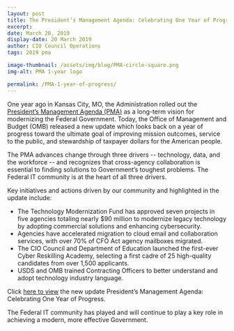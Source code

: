 ```yaml
---
layout: post
title: The President’s Management Agenda: Celebrating One Year of Progress
excerpt:
date: March 20, 2019
display-date: 20 March 2019
author: CIO Council Operations
tags: 2019 pma

image-thumbnail: /assets/img/blog/PMA-circle-square.png
img-alt: PMA 1-year logo

permalink: /PMA-1-year-of-progress/
---
```

One year ago in Kansas City, MO, the Administration rolled out the [President’s Management Agenda (PMA)](https://www.performance.gov/PMA/PMA.html) as a long-term vision for modernizing the Federal Government. Today, the Office of Management and Budget (OMB) released a new update which looks back on a year of progress toward the ultimate goal of improving mission outcomes, service to the public, and stewardship of taxpayer dollars for the American people.

The PMA advances change through three drivers -- technology, data, and the workforce -- and recognizes that cross-agency collaboration is essential to finding solutions to Government’s toughest problems. The Federal IT community is at the heart of all three drivers.

Key initiatives and actions driven by our community and highlighted in the update include:

<ul>
 <li>The Technology Modernization Fund has approved seven projects in five agencies totaling nearly $90 million to modernize legacy   technology by adopting commercial solutions and enhancing cybersecurity.</li>
<li>Agencies have accelerated migration to cloud email and collaboration services, with over 70% of CFO Act agency mailboxes migrated.</li>
<li>The CIO Council and Department of Education launched the first-ever Cyber Reskilling Academy, selecting a first cadre of 25 high-quality candidates from over 1,500 applicants. </li>
<li>USDS and OMB trained Contracting Officers to better understand and adopt technology industry language. </li>
</ul>

Click <a href="https://www.performance.gov/PMA/PMA.html">here to view</a> the new update President’s Management Agenda: Celebrating One Year of Progress.

The Federal IT community has played and will continue to play a key role in achieving a modern, more effective Government.  
